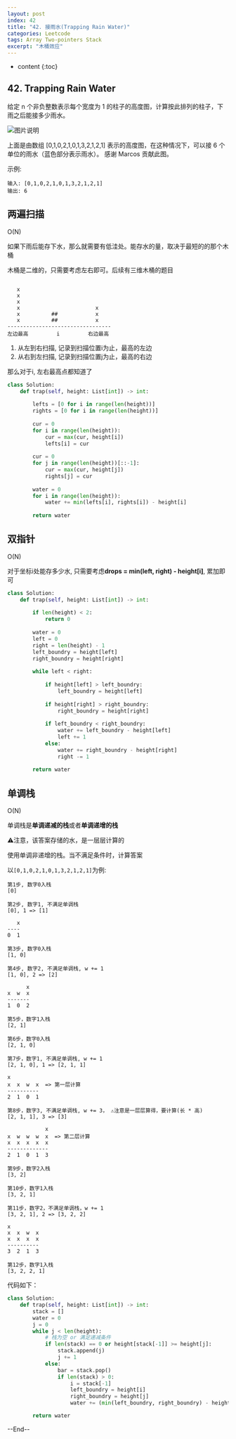 ```yaml
---
layout: post
index: 42
title: "42. 接雨水(Trapping Rain Water)"
categories: Leetcode
tags: Array Two-pointers Stack
excerpt: "木桶效应"
---
```


* content
{:toc}

## 42. Trapping Rain Water

给定 n 个非负整数表示每个宽度为 1 的柱子的高度图，计算按此排列的柱子，下雨之后能接多少雨水。

![图片说明](https://geemaple.github.io/images/leetcode-algorithm-42.png)

上面是由数组 [0,1,0,2,1,0,1,3,2,1,2,1] 表示的高度图，在这种情况下，可以接 6 个单位的雨水（蓝色部分表示雨水）。 感谢 Marcos 贡献此图。

示例:

```
输入: [0,1,0,2,1,0,1,3,2,1,2,1]
输出: 6
```

## 两遍扫描

O(N)

如果下雨后能存下水，那么就需要有低洼处。能存水的量，取决于最短的的那个木桶

木桶是二维的，只需要考虑左右即可。后续有三维木桶的题目

```

   x
   x
   x
   x                        x
   x          ##            x
   x          ##            x       
---------------------------------
左边最高         i         右边最高
````

1. 从左到右扫描, 记录到扫描位置i为止，最高的左边
2. 从右到左扫描, 记录到扫描位置j为止，最高的右边

那么对于i, 左右最高点都知道了

```python
class Solution:
    def trap(self, height: List[int]) -> int:
        
        lefts = [0 for i in range(len(height))]
        rights = [0 for i in range(len(height))]
        
        cur = 0
        for i in range(len(height)):
            cur = max(cur, height[i])
            lefts[i] = cur
              
        cur = 0
        for j in range(len(height))[::-1]:
            cur = max(cur, height[j])
            rights[j] = cur
            
        water = 0
        for i in range(len(height)):
            water += min(lefts[i], rights[i]) - height[i]
        
        return water
```

## 双指针

O(N)

对于坐标i处能存多少水, 只需要考虑**drops = min(left, right) - height[i]**, 累加即可

```python
class Solution:
    def trap(self, height: List[int]) -> int:
        
        if len(height) < 2:
            return 0
        
        water = 0
        left = 0
        right = len(height) - 1
        left_boundry = height[left]
        right_boundry = height[right]
        
        while left < right:
            
            if height[left] > left_boundry:
                left_boundry = height[left]
                
            if height[right] > right_boundry:
                right_boundry = height[right]
                
            if left_boundry < right_boundry:
                water += left_boundry - height[left]
                left += 1
            else:
                water += right_boundry - height[right]
                right -= 1
                
        return water 
```

## 单调栈

O(N)

单调栈是**单调递减的栈**或者**单调递增的栈**

⚠️注意，该答案存储的水，是一层层计算的

使用单调非递增的栈。当不满足条件时，计算答案

以```[0,1,0,2,1,0,1,3,2,1,2,1]```为例:

```
第1步, 数字0入栈
[0]

第2步, 数字1, 不满足单调栈
[0], 1 => [1]

   x
----
0  1

第3步, 数字0入栈
[1, 0]

第4步, 数字2, 不满足单调栈, w += 1
[1, 0], 2 => [2]

      x
x  w  x
-------
1  0  2

第5步，数字1入栈
[2, 1]

第6步，数字0入栈
[2, 1, 0]

第7步，数字1, 不满足单调栈, w += 1
[2, 1, 0], 1 => [2, 1, 1]

x         
x  x  w  x  => 第一层计算
----------
2  1  0  1 

第8步，数字3, 不满足单调栈, w += 3， ⚠️注意是一层层算得，要计算(长 * 高)
[2, 1, 1], 3 => [3]

            x
x  w  w  w  x  => 第二层计算
x  x  x  x  x
-------------
2  1  0  1  3

第9步，数字2入栈
[3, 2]

第10步，数字1入栈
[3, 2, 1]

第11步，数字2，不满足单调栈，w += 1
[3, 2, 1], 2 => [3, 2, 2]

x        
x  x  w  x 
x  x  x  x
----------
3  2  1  3

第12步，数字1入栈
[3, 2, 2, 1]

```

代码如下：

```python
class Solution:
    def trap(self, height: List[int]) -> int:
        stack = []
        water = 0
        j = 0
        while j < len(height):
            # 栈为空 or 满足递减条件
            if len(stack) == 0 or height[stack[-1]] >= height[j]:
                stack.append(j)
                j += 1
            else:
                bar = stack.pop()
                if len(stack) > 0:
                    i = stack[-1]
                    left_boundry = height[i]
                    right_boundry = height[j]
                    water += (min(left_boundry, right_boundry) - height[bar]) * (j - i - 1)

        return water
```

--End--



